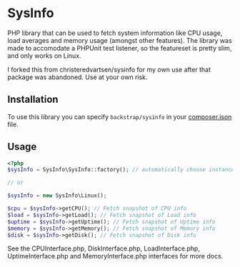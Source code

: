 SysInfo
===================
PHP library that can be used to fetch system information like CPU usage, load averages and memory usage (amongst other features). The library was made to accomodate a PHPUnit test listener, so the featureset is pretty slim, and only works on Linux.

I forked this from christeredvartsen/sysinfo for my own use after that package was abandoned.
Use at your own risk.

Installation
------------
To use this library you can specify `backstrap/sysinfo` in your [composer.json](http://getcomposer.org) file.

Usage
-----
```php
<?php
$sysInfo = SysInfo\SysInfo::factory(); // automatically choose instance based on PHP_OS

// or

$sysInfo = new SysInfo\Linux();

$cpu = $sysInfo->getCPU(); // Fetch snapshot of CPU info
$load = $sysInfo->getLoad(); // Fetch snapshot of Load info
$uptime = $sysInfo->getUptime(); // Fetch snapshot of Uptime info
$memory = $sysInfo->getMemory(); // Fetch snapshot of Memory info
$disk = $sysInfo->getDisk(); // Fetch snapshot of Disk info
```

See the CPUInterface.php, DiskInterface.php, LoadInterface.php, UptimeInterface.php and MemoryInterface.php interfaces for more docs.
